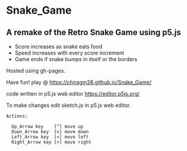 # Snake_Game
## A remake of the Retro Snake Game using p5.js
  * Score increases as snake eats food
  * Speed increases with every score increment
  * Game ends if snake bumps in itself or the borders

Hosted using gh-pages.

Have fun!
play @ https://chiragm28.github.io/Snake_Game/

code written in p5.js web editor https://editor.p5js.org/

To make changes edit sketch.js in p5.js web editor.

```
Actions:

  Up_Arrow key    [^] move up
  Down_Arrow key  [v] move down
  Left_Arrow key  [<] move left
  Right_Arrow key [>] move right
 ```
